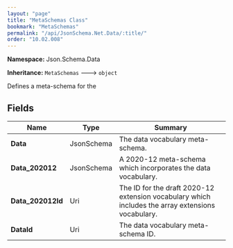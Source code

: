 ```yaml
---
layout: "page"
title: "MetaSchemas Class"
bookmark: "MetaSchemas"
permalink: "/api/JsonSchema.Net.Data/:title/"
order: "10.02.008"
---
```

**Namespace:** Json.Schema.Data

**Inheritance:**
`MetaSchemas`
 🡒 
`object`

Defines a meta-schema for the

## Fields

| Name | Type | Summary |
|---|---|---|
| **Data** | JsonSchema | The data vocabulary meta-schema. |
| **Data_202012** | JsonSchema | A 2020-12 meta-schema which incorporates the data vocabulary. |
| **Data_202012Id** | Uri | The ID for the draft 2020-12 extension vocabulary which includes the array extensions vocabulary. |
| **DataId** | Uri | The data vocabulary meta-schema ID. |

